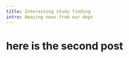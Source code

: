 ```yaml
---
title: Interesting study finding
intro: Amazing news from our dept
---
```


# here is the second post